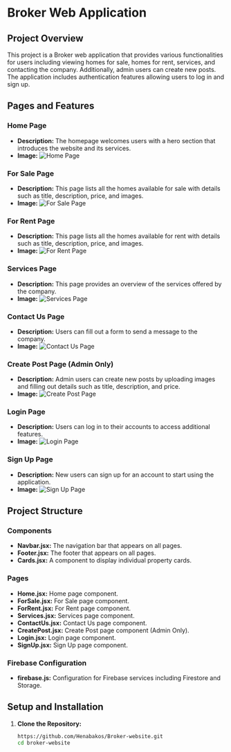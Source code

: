 # Broker Web Application

## Project Overview
This project is a Broker web application that provides various functionalities for users including viewing homes for sale, homes for rent, services, and contacting the company. Additionally, admin users can create new posts. The application includes authentication features allowing users to log in and sign up.

## Pages and Features

### Home Page
- **Description:** The homepage welcomes users with a hero section that introduces the website and its services.
- **Image:**
  ![Home Page](./src/assets/images/Home.png)

### For Sale Page
- **Description:** This page lists all the homes available for sale with details such as title, description, price, and images.
- **Image:**
  ![For Sale Page](./src/assets/images/ForSale.png)

### For Rent Page
- **Description:** This page lists all the homes available for rent with details such as title, description, price, and images.
- **Image:**
  ![For Rent Page](./src/assets/images/ForRent.png)

### Services Page
- **Description:** This page provides an overview of the services offered by the company.
- **Image:**
  ![Services Page](./src/assets/images/Services.png)

### Contact Us Page
- **Description:** Users can fill out a form to send a message to the company.
- **Image:**
  ![Contact Us Page](./src/assets/images/ContactUs.png)

### Create Post Page (Admin Only)
- **Description:** Admin users can create new posts by uploading images and filling out details such as title, description, and price.
- **Image:**
  ![Create Post Page](./src/assets/images/CreatePost.png)

### Login Page
- **Description:** Users can log in to their accounts to access additional features.
- **Image:**
  ![Login Page](./src/assets/images/SignIn.png)

### Sign Up Page
- **Description:** New users can sign up for an account to start using the application.
- **Image:**
  ![Sign Up Page](./src/assets/images/SignUp.png)

## Project Structure

### Components
- **Navbar.jsx:** The navigation bar that appears on all pages.
- **Footer.jsx:** The footer that appears on all pages.
- **Cards.jsx:** A component to display individual property cards.

### Pages
- **Home.jsx:** Home page component.
- **ForSale.jsx:** For Sale page component.
- **ForRent.jsx:** For Rent page component.
- **Services.jsx:** Services page component.
- **ContactUs.jsx:** Contact Us page component.
- **CreatePost.jsx:** Create Post page component (Admin Only).
- **Login.jsx:** Login page component.
- **SignUp.jsx:** Sign Up page component.

### Firebase Configuration
- **firebase.js:** Configuration for Firebase services including Firestore and Storage.

## Setup and Installation

1. **Clone the Repository:**
   ```sh
   https://github.com/Henabakos/Broker-website.git
   cd broker-website
